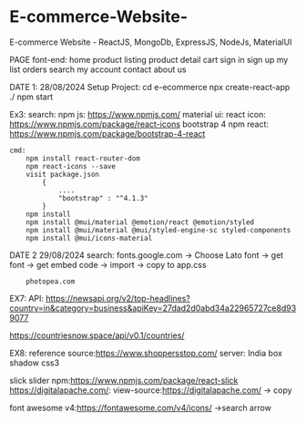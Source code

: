 # E-commerce-Website-

E-commerce Website - ReactJS, MongoDb, ExpressJS, NodeJs, MaterialUI

PAGE
font-end:
home
product listing
product detail
cart
sign in
sign up
my list
orders
search
my account
contact
about us

DATE 1: 28/08/2024
Setup Project: cd e-ecommerce
npx create-react-app ./
npm start

Ex3:
search:
npm js: https://www.npmjs.com/
material ui:
react icon: https://www.npmjs.com/package/react-icons
bootstrap 4 npm react: https://www.npmjs.com/package/bootstrap-4-react

    cmd:
        npm install react-router-dom
        npm react-icons --save
        visit package.json
            {
                ....
                "bootstrap" : "^4.1.3"
            }
        npm install
        npm install @mui/material @emotion/react @emotion/styled
        npm install @mui/material @mui/styled-engine-sc styled-components
        npm install @mui/icons-material

DATE 2 29/08/2024
search:
fonts.google.com -> Choose Lato font -> get font -> get embed code -> import -> copy to app.css

        photopea.com

EX7:
API:
https://newsapi.org/v2/top-headlines?country=in&category=business&apiKey=27dad2d0abd34a22965727ce8d939077

https://countriesnow.space/api/v0.1/countries/

EX8:
reference source:https://www.shoppersstop.com/ server: India
box shadow css3

slick slider npm:https://www.npmjs.com/package/react-slick
https://digitalapache.com/: view-source:https://digitalapache.com/ -> copy <link rel="stylesheet" href="https://digitalapache.com/wp-content/themes/digi/assets/css/font-awesome.min.css">

font awesome v4:https://fontawesome.com/v4/icons/ ->search arrow
